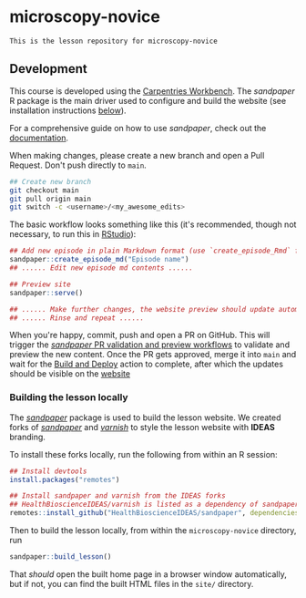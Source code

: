# microscopy-novice

    This is the lesson repository for microscopy-novice

## Development

This course is developed using the [Carpentries Workbench](https://carpentries.github.io/workbench/).
The *sandpaper* R package is the main driver used to configure and build the
website (see installation instructions [below](#building-the-lesson-locally)).

For a comprehensive guide on how to use *sandpaper*, check out the
[documentation](https://carpentries.github.io/sandpaper-docs/).

When making changes, please create a new branch and open a Pull Request. Don't
push directly to `main`.

```sh
## Create new branch
git checkout main
git pull origin main
git switch -c <username>/<my_awesome_edits>
```

The basic workflow looks something like this (it's recommended, though not
necessary, to run this in
[RStudio](https://posit.co/download/rstudio-desktop/)):

```r
## Add new episode in plain Markdown format (use `create_episode_Rmd` for RMarkdown)
sandpaper::create_episode_md("Episode name")
## ...... Edit new episode md contents ......

## Preview site
sandpaper::serve()

## ...... Make further changes, the website preview should update automatically ......
## ...... Rinse and repeat ......
```

When you're happy, commit, push and open a PR on GitHub. This will trigger the
[*sandpaper* PR validation and preview
workflows](https://carpentries.github.io/sandpaper-docs/pull-request.html) to
validate and preview the new content. Once the PR gets approved, merge it into
`main` and wait for the [Build and
Deploy](https://github.com/HealthBioscienceIDEAS/microscopy-novice/actions/workflows/sandpaper-main.yaml)
action to complete, after which the updates should be visible on the
[website](https://healthbioscienceideas.github.io/microscopy-novice/)

### Building the lesson locally

The [*sandpaper*](https://github.com/carpentries/sandpaper) package is used to
build the lesson website. We created forks of
[*sandpaper*](https://github.com/HealthBioscienceIDEAS/sandpaper) and
[*varnish*](https://github.com/HealthBioscienceIDEAS/varnish) to style the
lesson website with **IDEAS** branding.

To install these forks locally, run the following from within an R session:

```r
## Install devtools
install.packages("remotes")

## Install sandpaper and varnish from the IDEAS forks
## HealthBioscienceIDEAS/varnish is listed as a dependency of sandpaper, so will be installed as well
remotes::install_github("HealthBioscienceIDEAS/sandpaper", dependencies = TRUE)
```

Then to build the lesson locally, from within the `microscopy-novice` directory, run

```r
sandpaper::build_lesson()
```

That _should_ open the built home page in a browser window automatically, but
if not, you can find the built HTML files in the `site/` directory.
